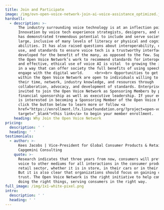 ```yaml
---
title: Join and Participate
image: /img/ovn-open-voice-network-join-ai-voice-assistance_optimized.jpg
hardsell:
  - description: >-
      The industry surrounding voice technology is at an inflection point.
      Innovation by voice tech experience strategists, designers, and developers
      has demonstrated tremendous potential to include and serve society at
      large, inclusive of many levels of literacy or physical and cognitive
      abilities. It has also raised questions about interoperability, ethical
      use, and standards to ensure voice tech is a trustworthy interface
      developed for the benefit of the many, as opposed to the few. Supporting
      the Open Voice Network’s work to recommend standards for interoperability
      and effective, ethical use of voice AI is vital  to growing the industry
      in a way that can offer society the full benefits of using speech to
      engage with the digital world.     <br><br> Opportunities to get involved
      within the Open Voice Network are open to individuals willing to give of
      their time, network, industry knowledge, and resources through
      collaboration, advocacy, and development of standards. Enterprises are
      invited to join the Open Voice Network as Sponsoring Members by providing
      financial sponsorship as well as executive leadership. If your enterprise
      is interested in becoming a Sponsoring Member of the Open Voice Network,
      click the button below to learn more or follow <a
      href="https://enrollment.lfx.linuxfoundation.org/?project=open-voice-network"
      target="_blank">this link</a> to begin your member enrollment. 
    heading: Why Join the Open Voice Network
pricing:
  description: ' '
  heading: ' '
testimonials:
  - author: >-
      Kees Jacobs | Vice-President for Global Consumer Products & Retail,
      Capgemini Consulting
    quote: >-
      Research indicates that three years from now, consumers will prefer using
      voice to other mediums for all interactions in the consumer products and
      retail sector, whether it is in store, in their cars or in their homes.
      But it is also clear that organizations should focus on gaining consumer
      trust. The Open Voice Network is the right initiative to help companies
      doing the right things, serving consumers in the right way.
full_image: /img/1x1-white-pixel.png
intro:
  description: ' '
  heading: ' '
---
```


